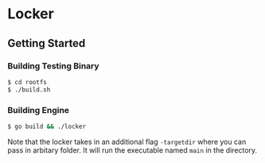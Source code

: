 # Locker 
## Getting Started

### Building Testing Binary
```bash
$ cd rootfs  
$ ./build.sh
```

### Building Engine
```bash
$ go build && ./locker
```

Note that the locker takes in an additional flag `-targetdir` where you can pass in arbitary folder. It will run the executable named `main` in the directory.
